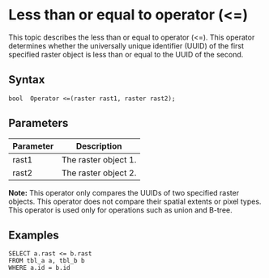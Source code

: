# Less than or equal to operator \(<=\)

This topic describes the less than or equal to operator \(<=\). This operator determines whether the universally unique identifier \(UUID\) of the first specified raster object is less than or equal to the UUID of the second.

## Syntax

```
bool  Operator <=(raster rast1, raster rast2);
```

## Parameters

|Parameter|Description|
|---------|-----------|
|rast1|The raster object 1.|
|rast2|The raster object 2.|

**Note:** This operator only compares the UUIDs of two specified raster objects. This operator does not compare their spatial extents or pixel types. This operator is used only for operations such as union and B-tree.

## Examples

```
SELECT a.rast <= b.rast 
FROM tbl_a a, tbl_b b
WHERE a.id = b.id
```


